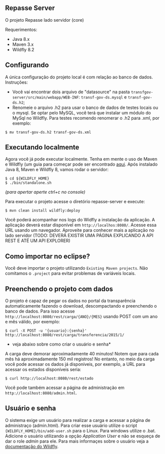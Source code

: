 Repasse Server
--

O projeto Repasse lado servidor (core)


Requerimentos:

* Java 8.x
* Maven 3.x
* Wildfly 8.2


## Configurando

A única configuração do projeto local é com relação ao banco de dados. Instruções:

* Você vai encontrar dois arquivo de "datasource" na pasta `transfgov-server/src/main/webapp/WEB-INF`: `transf-gov-ds.mysql` e `transf-gov-ds.h2`;
* Renomeie o arquivo .h2 para usar o banco de dados de testes locais ou o mysql. Se optar pelo MySQL, você terá que instalar um módulo do MySql no Wildfly. Para testes recomendo renomerar o .h2 para .xml, por exemplo:  
~~~
$ mv transf-gov-ds.h2 transf-gov-ds.xml
~~~

## Executando localmente

Agora você já pode executar localmente. Tenha em mente o uso de Maven e Wildfly (um guia para começar pode ser encontrado [aqui](http://aprendendo-javaee.blogspot.com.br/2014/01/ola-mundo-java-web-com-maven-e-wildfly.html). Após instalado Java 8, Maven e Wildfly 8, vamos rodar o servidor:

~~~
$ cd ${WILDFLY_HOME}
$ ./bin/standalone.sh
~~~
*(para apertar aperte ctrl+c no console)*

Para executar o projeto acesse o diretório repasse-server e execute:

~~~
$ mvn clean install wildfly:deploy
~~~

Você poderá acompanhar nos logs do Widfly a instalação da aplicação.  A aplicação deverá estar disponível em `http://localhos:8080/`. Acesse essa URL usando um navegador. Aproveite para conhecer mais a aplicação no lado servidor (TODO: DEVERÁ EXISTIR UMA PÁGINA EXPLICANDO A API REST E ATÉ UM API EXPLORER)

## Como importar no eclipse?

Você deve importar o projeto utilizando `Existing Maven projects`. Não comitamos o `.project` para evitar problemas de variáveis locais.

## Preenchendo o projeto com dados

O projeto é capaz de pegar os dados no portal da transparência automaticamente fazendo o download, descompactando e preenchendo o banco de dados. Para isso acesse  `http://localhost:8080/rest/carga/{ANO}/{MES}` usando POST com um ano e mês válido, por exemplo:

~~~
$ curl -X POST -u '{usuario}:{senha}' http://localhost:8080/rest/carga/transferencia/2015/1/
~~~
* veja abaixo sobre como criar o usuário e senha*  

A carga deve demorar aproximadamente 40 minutos! Notem que para cada mês há aproximadamente 150 mil registros! No entanto, no meio da carga você pode acessar os dados já disponíveis, por exemplo, a URL para acessar os estados disponíveis seria:

~~~
$ curl http://localhost:8080/rest/estado
~~~

Você pode também acessar a página de administração em `http://localhost:8080/admin.html`.

## Usuário e senha

O sistema exige um usuário para realizar a carga e acessar a página de administraço (admin.html). Para criar esse usuário utilize o script `{WILDFLY_HOME}/bin/add-user.sh` para o Linux. Para windows utilize o .bat. Adicione o usuário utilizando a opção *Application User* e não se esqueça de dar o role *admin* para ele. Para mais informaçes sobre o usuário veja a [documentação do Wildfly](https://docs.jboss.org/author/display/WFLY8/add-user+utility).
